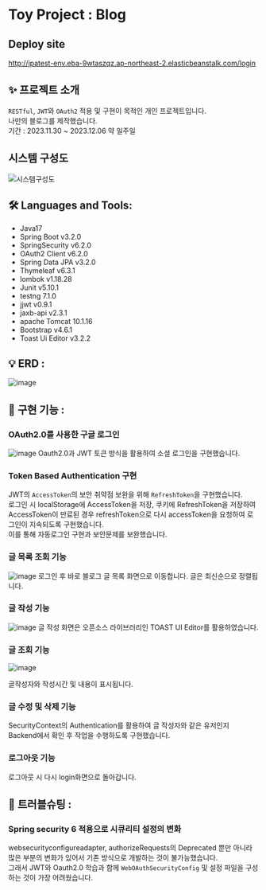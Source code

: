 # Toy Project : Blog

## Deploy site
http://jpatest-env.eba-9wtaszqz.ap-northeast-2.elasticbeanstalk.com/login


##  ✨ 프로젝트 소개
``RESTful``, ``JWT``와 ``OAuth2`` 적용 및 구현이 목적인 개인 프로젝트입니다.<br/>
나만의 블로그를 제작했습니다. <br/>
기간 : 2023.11.30 ~ 2023.12.06 약 일주일<br/>

## 시스템 구성도
![시스템구성도](https://github.com/amung9914/blog_side_project/assets/137124338/650be16d-556b-4e15-81f3-ca0cae79cd0d)


## 🛠 Languages and Tools:
- Java17
- Spring Boot v3.2.0
- SpringSecurity v6.2.0
- OAuth2 Client v6.2.0
- Spring Data JPA v3.2.0
- Thymeleaf v6.3.1
- lombok v1.18.28
- Junit v5.10.1
- testng 7.1.0
- jjwt v0.9.1
- jaxb-api v2.3.1
- apache Tomcat 10.1.16
- Bootstrap v4.6.1
- Toast Ui Editor v3.2.2

## 💡 ERD : 
![image](https://github.com/amung9914/blog_side_project/assets/137124338/1c6077b7-b824-40be-bb7a-1eb24b723fa0)

## 📌 구현 기능 : 

### OAuth2.0를 사용한 구글 로그인

![image](https://github.com/amung9914/blog_side_project/assets/137124338/e0615efe-43db-45b2-969f-3b6b9ffe523b)
Oauth2.0과 JWT 토큰 방식을 활용하여 소셜 로그인을 구현했습니다.<br/>

### Token Based Authentication 구현
JWT의 ``AccessToken``의 보안 취약점 보완을 위해 ``RefreshToken``을 구현했습니다.<br/>
로그인 시 localStorage에 AccessToken을 저장, 쿠키에 RefreshToken을 저장하여<br/>
AccessToken이 만료된 경우 refreshToken으로 다시 accessToken을 요청하여 로그인이 지속되도록 구현했습니다.<br/>
이를 통해 자동로그인 구현과 보안문제를 보완했습니다.<br/>

### 글 목록 조회 기능
![image](https://github.com/amung9914/blog_side_project/assets/137124338/6e8b232c-ba2c-496c-8207-0c136e23be08)
로그인 후 바로 블로그 글 목록 화면으로 이동합니다. 
글은 최신순으로 정렬됩니다.

### 글 작성 기능
![image](https://github.com/amung9914/blog_side_project/assets/137124338/bd22d783-dc23-480b-ba1b-330f69c9b9d6)
글 작성 화면은 오픈소스 라이브러리인 TOAST UI Editor를 활용하였습니다.

### 글 조회 기능
![image](https://github.com/amung9914/blog_side_project/assets/137124338/2880fdb7-7d2f-4876-951c-234806eebed3)

글작성자와 작성시간 및 내용이 표시됩니다.

### 글 수정 및 삭제 기능
SecurityContext의 Authentication를 활용하여  글 작성자와 같은 유저인지 Backend에서 확인 후 작업을 수행하도록 구현했습니다.

### 로그아웃 기능
로그아웃 시 다시 login화면으로 돌아갑니다.

## 🧱 트러블슈팅 : 
### Spring security 6 적용으로 시큐리티 설정의 변화
websecurityconfigureadapter, authorizeRequests의 Deprecated 뿐만 아니라 많은 부분의 변화가 있어서 기존 방식으로 개발하는 것이 불가능했습니다. <br/>
그래서 JWT와 Oauth2.0 학습과 함께 ``WebOAuthSecurityConfig`` 및 설정 파일을 구성하는 것이 가장 어려웠습니다.<br/>

